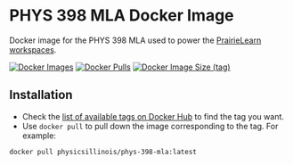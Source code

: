 # PHYS 398 MLA Docker Image

Docker image for the PHYS 398 MLA used to power the [PrairieLearn workspaces](https://prairielearn.readthedocs.io/en/latest/workspaces/).

[![Docker Images](https://github.com/illinois-mla/phys-398-mla-image/actions/workflows/docker.yml/badge.svg?branch=main)](https://github.com/illinois-mla/phys-398-mla-image/actions/workflows/docker.yml?query=branch%3Amain)
[![Docker Pulls](https://img.shields.io/docker/pulls/physicsillinois/phys-398-mla)](https://hub.docker.com/r/physicsillinois/phys-398-mla)
[![Docker Image Size (tag)](https://img.shields.io/docker/image-size/physicsillinois/phys-398-mla/latest)](https://hub.docker.com/r/physicsillinois/phys-398-mla/tags?name=latest)

## Installation

- Check the [list of available tags on Docker Hub](https://hub.docker.com/r/physicsillinois/phys-398-mla/tags?page=1) to find the tag you want.
- Use `docker pull` to pull down the image corresponding to the tag. For example:

```
docker pull physicsillinois/phys-398-mla:latest
```
